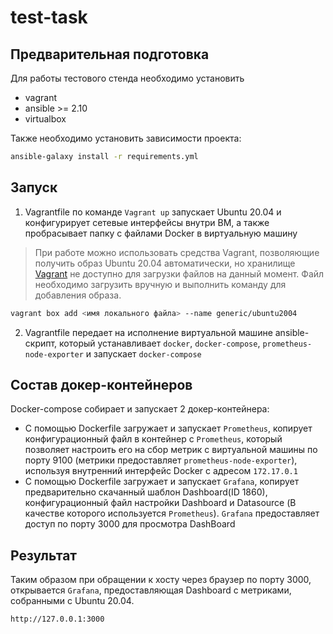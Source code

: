 # test-task
## Предварительная подготовка
Для работы тестового стенда необходимо установить
- vagrant
- ansible >= 2.10
- virtualbox

Также необходимо установить зависимости проекта:
```bash
ansible-galaxy install -r requirements.yml
```
## Запуск
1. Vagrantfile по команде `Vagrant up` запускает Ubuntu 20.04  и конфигурирует сетевые интерфейсы внутри ВМ, а также пробрасывает папку с файлами Docker в виртуальную машину
> При работе можно использовать средства Vagrant, позволяющие получить образ Ubuntu 20.04 автоматически, 
> но хранилище [Vagrant](https://app.vagrantup.com/generic/) не доступно для загрузки файлов на данный момент. 
Файл необходимо загрузить вручную и выполнить команду для добавления образа.
```bash
vagrant box add <имя локального файла> --name generic/ubuntu2004
```
2. Vagrantfile передает на исполнение виртуальной машине ansible-скрипт, который устанавливает `docker`, `docker-compose`, `prometheus-node-exporter` и запускает `docker-compose`

## Состав докер-контейнеров
Docker-compose собирает и запускает 2 докер-контейнера:
- С помощью Dockerfile загружает и запускает `Prometheus`, копирует конфигурационный файл в контейнер с `Prometheus`, который позволяет настроить его на сбор метрик с виртуальной машины по порту 9100 (метрики предоставляет `prometheus-node-exporter`), используя внутренний интерфейс Docker с адресом `172.17.0.1`
- С помощью Dockerfile загружает и запускает `Grafana`, копирует предварительно скачанный шаблон Dashboard(ID 1860), конфигурационный файл настройки Dashboard и Datasource (В качестве которого используется `Prometheus`). `Grafana` предоставляет доступ по порту 3000 для просмотра DashBoard

## Результат
Таким образом при обращении к хосту через браузер по порту 3000, открывается `Grafana`, предоставляющая Dashboard с метриками, собранными с Ubuntu 20.04.
```sh
http://127.0.0.1:3000
```
